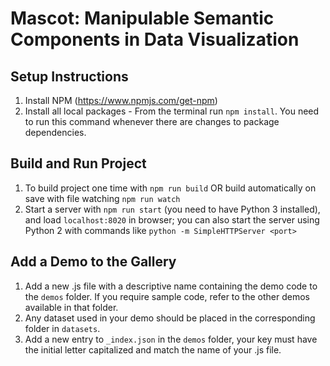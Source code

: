 # Mascot: Manipulable Semantic Components in Data Visualization

## Setup Instructions

1. Install NPM (https://www.npmjs.com/get-npm)
2. Install all local packages - From the terminal run `npm install`. You need to run this command whenever there are changes to package dependencies.

## Build and Run Project

1. To build project one time with `npm run build` OR build automatically on save with file watching `npm run watch`
2. Start a server with `npm run start` (you need to have Python 3 installed), and load `localhost:8020` in browser; you can also start the server using Python 2 with commands like `python -m SimpleHTTPServer <port>`

## Add a Demo to the Gallery
1. Add a new .js file with a descriptive name containing the demo code to the `demos` folder. If you require sample code, refer to the other demos available in that folder.
2. Any dataset used in your demo should be placed in the corresponding folder in `datasets`. 
3. Add a new entry to `_index.json` in the `demos` folder, your key must have the initial letter capitalized and match the name of your .js file.